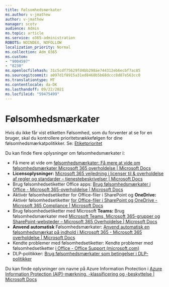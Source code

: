 ```yaml
---
title: Følsomhedsmærkater
ms.author: v-jmathew
author: v-jmathew
manager: scotv
audience: Admin
ms.topic: article
ms.service: o365-administration
ROBOTS: NOINDEX, NOFOLLOW
localization_priority: Normal
ms.collection: Adm_O365
ms.custom:
- "9004597"
- "8230"
ms.openlocfilehash: 31c5cdf75629fd4bb298ae744312eb6ecbf7ac85
ms.sourcegitcommit: a097d1f8915a31ed8460b5b68dccc8d87e563cc0
ms.translationtype: MT
ms.contentlocale: da-DK
ms.lasthandoff: 09/22/2021
ms.locfileid: "59475499"
---
```

# <a name="sensitivity-labels"></a>Følsomhedsmærkater

Hvis du ikke får vist etiketten Følsomhed, som du forventer at se for en bruger, skal du kontrollere prioritetsrækkefølgen for dine følsomhedsmærkatpolitikker. Se: [Etiketprioritet](https://docs.microsoft.com/microsoft-365/compliance/sensitivity-labels)

Du kan finde flere oplysninger om følsomhedsmærkater i:

- Få mere at vide om [følsomhedsmærkater: Få mere at vide om følsomhedsmærkater Microsoft 365 overholdelse | Microsoft Docs](https://docs.microsoft.com/microsoft-365/compliance/sensitivity-labels)
- **Licensoplysninger:** [Microsoft 365 vejledning i licenser til & overholdelse af regler og standarder – tjenestebeskrivelser | Microsoft Docs](https://docs.microsoft.com/office365/servicedescriptions/microsoft-365-service-descriptions/microsoft-365-tenantlevel-services-licensing-guidance/microsoft-365-security-compliance-licensing-guidance#information-protection)
- Brug følsomhedsetiketter Office apps: [Brug følsomhedsmærkater i Office - Microsoft 365-overholdelse | Microsoft Docs](https://docs.microsoft.com/microsoft-365/compliance/sensitivity-labels-office-apps)
- Aktivér følsomhedsetiketter for Office-filer i SharePoint og **OneDrive:** Aktivér følsomhedsetiketter [for Office-filer i SharePoint og OneDrive - Microsoft 365 Compliance | Microsoft Docs](https://docs.microsoft.com/microsoft-365/compliance/sensitivity-labels-sharepoint-onedrive-files)
- Brug følsomhedsetiketter med Microsoft **Teams:** Brug følsomhedsmærkater med [Microsoft Teams, Microsoft 365-grupper og SharePoint-websteder – Microsoft 365 Overholdelse | Microsoft Docs](https://docs.microsoft.com/microsoft-365/compliance/sensitivity-labels-teams-groups-sites)
- **Anvend automatisk** Følsomhedsmærkater: [Anvend automatisk en følsomhedsmærkat på indhold i Microsoft 365 - Microsoft 365 overholdelse | Microsoft Docs](https://docs.microsoft.com/microsoft-365/compliance/apply-sensitivity-label-automatically)
- Kendte problemer med følsomhedsetiketter: Kendte problemer med følsomhedsetiketter [i Office - Office Support (microsoft.com)](https://support.microsoft.com/office/known-issues-with-sensitivity-labels-in-office-b169d687-2bbd-4e21-a440-7da1b2743edc)
- DLP-politikker: [Brug følsomhedsmærkater som betingelser i DLP-politikker](https://docs.microsoft.com/microsoft-365/compliance/dlp-sensitivity-label-as-condition) 

Du kan finde oplysninger om navne på Azure Information Protection i [Azure Information Protection (AIP)-mærkning, -klassificering og -beskyttelse | Microsoft Docs](https://docs.microsoft.com/azure/information-protection/aip-classification-and-protection)

